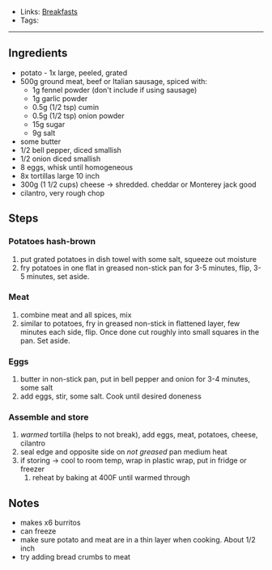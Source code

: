 - Links: [Breakfasts](Breakfasts/Breakfasts.md)
- Tags: 

---

## Ingredients
- potato - 1x large, peeled, grated
- 500g ground meat, beef or Italian sausage, spiced with:
    - 1g fennel powder (don't include if using sausage)
    - 1g garlic powder
    - 0.5g (1/2 tsp) cumin
    - 0.5g (1/2 tsp) onion powder
    - 15g sugar
    - 9g salt
- some butter
- 1/2 bell pepper, diced smallish
- 1/2 onion diced smallish
- 8 eggs, whisk until homogeneous
- 8x tortillas large 10 inch
- 300g (1 1/2 cups) cheese -> shredded. cheddar or Monterey jack good
- cilantro, very rough chop
## Steps
### Potatoes hash-brown
1. put grated potatoes in dish towel with some salt, squeeze out moisture
2. fry potatoes in one flat in greased non-stick pan for 3-5 minutes, flip, 3-5 minutes, set aside.
### Meat
1. combine meat and all spices, mix
2. similar to potatoes, fry in greased non-stick in flattened layer, few minutes each side, flip. Once done cut roughly into small squares in the pan. Set aside.
### Eggs
1. butter in non-stick pan, put in bell pepper and onion for 3-4 minutes, some salt
2. add eggs, stir, some salt. Cook until desired doneness 
### Assemble and store
1. *warmed* tortilla (helps to not break), add eggs, meat, potatoes, cheese, cilantro
2. seal edge and opposite side on *not greased* pan medium heat
3. if storing -> cool to room temp, wrap in plastic wrap, put in fridge or freezer
    1. reheat by baking at 400F until warmed through
## Notes
- makes x6 burritos
- can freeze
- make sure potato and meat are in a thin layer when cooking. About 1/2 inch
- try adding bread crumbs to meat
